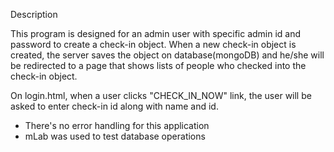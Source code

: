 Description

This program is designed for an admin user with specific admin id and password to create a check-in object.
When a new check-in object is created, the server saves the object on database(mongoDB) and he/she will be redirected to a page 
that shows lists of people who checked into the check-in object.

On login.html, when a user clicks "CHECK_IN_NOW" link, the user will be asked to enter check-in id along with name and id.

* There's no error handling for this application
* mLab was used to test database operations
